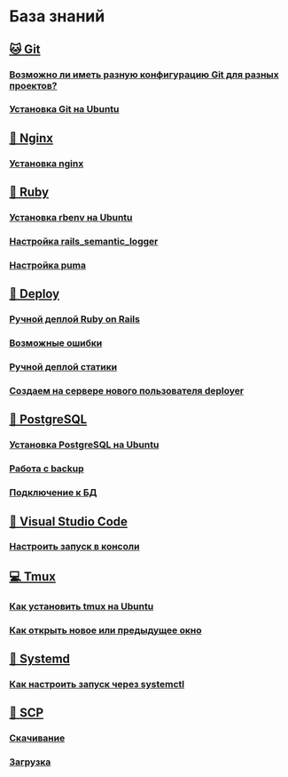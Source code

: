 # База знаний

## [🐱 Git](git)
### [Возможно ли иметь разную конфигурацию Git для разных проектов?](git/config.md)
### [Установка Git на Ubuntu](git/install.md)
## [🤖 Nginx](nginx)
### [Установка nginx](nginx/install.md)
## [💎 Ruby](ruby/README.md)
### [Установка rbenv на Ubuntu](ruby/install.md)
### [Настройка rails_semantic_logger](ruby/semantic_logger.md)
### [Настройка puma](ruby/puma.md)
## [🚀 Deploy](deploy/README.md)
### [Ручной деплой Ruby on Rails](deploy/handmade.md)
### [Возможные ошибки](deploy/emergency.md)
### [Ручной деплой статики](deploy/static.md)
### [Создаем на сервере нового пользователя deployer](deploy/deployer.md)
## [🐘 PostgreSQL](postgresql/README.md)
### [Установка PostgreSQL на Ubuntu](postgresql/install.md)
### [Работа с backup](postgresql/backup.md)
### [Подключение к БД](postgresql/connect.md)
## [📑 Visual Studio Code](vscode/README.md)
### [Настроить запуск в консоли](vscode/setting.md)
## [💻 Tmux](tmux/README.md)
### [Как установить tmux на Ubuntu](tmux/install.md)
### [Как открыть новое или предыдущее окно](tmux/comand.md)
## [🔧 Systemd](systemd/README.md)
### [Как настроить запуск через systemctl](systemd/start.md)
## [🚚 SCP](scp/README.md)
### [Скачивание](scp/download.md)
### [Загрузка](scp/upload.md)